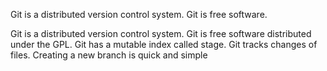 Git is a distributed version control system.
Git is free software.

Git is a distributed version control system.
Git is free software distributed under the GPL.
Git has a mutable index called stage.
Git tracks changes of files.
Creating a new branch is quick and simple

